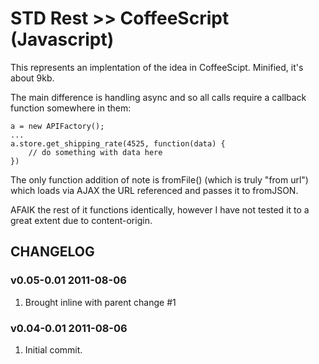 # STD Rest >> CoffeeScript (Javascript)

This represents an implentation of the idea in CoffeeScipt. Minified, it's about 9kb.

The main difference is handling async and so all calls require a callback function somewhere in them:

	a = new APIFactory();
	...
	a.store.get_shipping_rate(4525, function(data) {
		// do something with data here
	})

The only function addition of note is fromFile() (which is truly "from url") which loads via AJAX the URL referenced and passes it to fromJSON.

AFAIK the rest of it functions identically, however I have not tested it to a great extent due to content-origin.


## CHANGELOG

### v0.05-0.01 2011-08-06
1. Brought inline with parent change #1

### v0.04-0.01 2011-08-06
1. Initial commit.